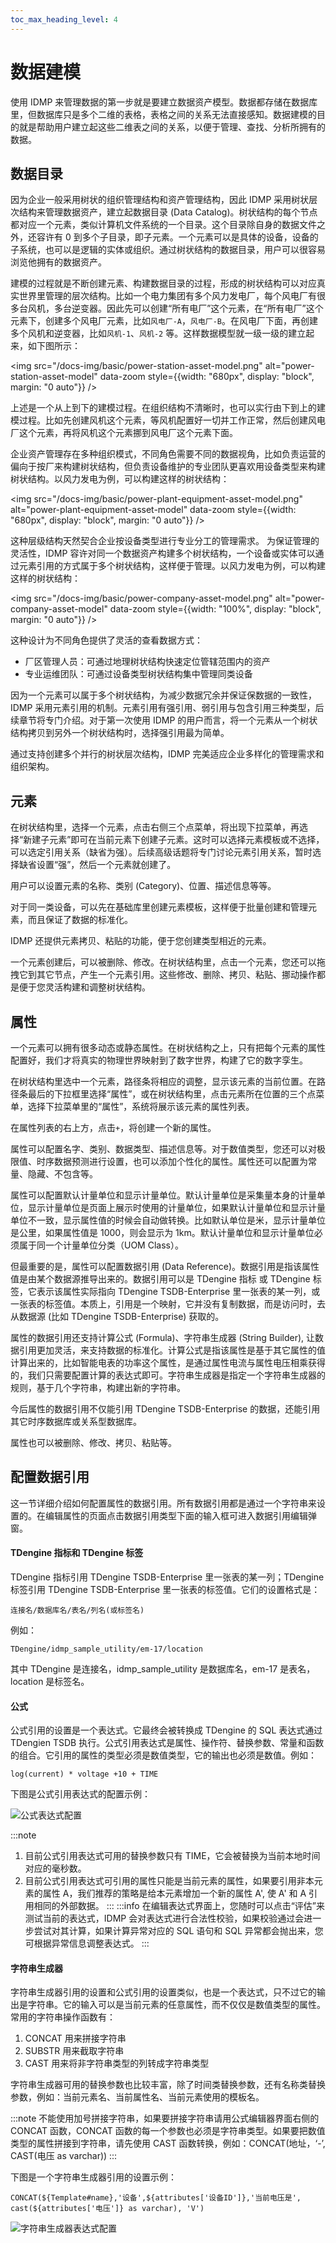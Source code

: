 ```yaml
---
toc_max_heading_level: 4
---
```


# 数据建模

使用 IDMP 来管理数据的第一步就是要建立数据资产模型。数据都存储在数据库里，但数据库只是多个二维的表格，表格之间的关系无法直接感知。数据建模的目的就是帮助用户建立起这些二维表之间的关系，以便于管理、查找、分析所拥有的数据。

## 数据目录

因为企业一般采用树状的组织管理结构和资产管理结构，因此 IDMP 采用树状层次结构来管理数据资产，建立起数据目录 (Data Catalog)。树状结构的每个节点都对应一个元素，类似计算机文件系统的一个目录。这个目录除自身的数据文件之外，还容许有 0 到多个子目录，即子元素。一个元素可以是具体的设备，设备的子系统，也可以是逻辑的实体或组织。通过树状结构的数据目录，用户可以很容易浏览他拥有的数据资产。

建模的过程就是不断创建元素、构建数据目录的过程，形成的树状结构可以对应真实世界里管理的层次结构。比如一个电力集团有多个风力发电厂，每个风电厂有很多台风机，多台逆变器。因此先可以创建“所有电厂”这个元素，在“所有电厂”这个元素下，创建多个风电厂元素，比如`风电厂-A`，`风电厂-B`。在风电厂下面，再创建多个风机和逆变器，比如`风机-1`、`风机-2` 等。这样数据模型就一级一级的建立起来，如下图所示：

<img
src="/docs-img/basic/power-station-asset-model.png"
alt="power-station-asset-model" data-zoom style={{width: "680px", display: "block", margin: "0 auto"}} />

上述是一个从上到下的建模过程。在组织结构不清晰时，也可以实行由下到上的建模过程。比如先创建风机这个元素，等风机配置好一切并工作正常，然后创建风电厂这个元素，再将风机这个元素挪到风电厂这个元素下面。

企业资产管理存在多种组织模式，不同角色需要不同的数据视角，比如负责运营的偏向于按厂来构建树状结构，但负责设备维护的专业团队更喜欢用设备类型来构建树状结构。以风力发电为例，可以构建这样的树状结构：

<img src="/docs-img/basic/power-plant-equipment-asset-model.png"
alt="power-plant-equipment-asset-model" data-zoom style={{width: "680px", display: "block", margin: "0 auto"}} />

这种层级结构天然契合企业按设备类型进行专业分工的管理需求。
为保证管理的灵活性，IDMP 容许对同一个数据资产构建多个树状结构，一个设备或实体可以通过元素引用的方式属于多个树状结构，这样便于管理。以风力发电为例，可以构建这样的树状结构：

<img src="/docs-img/basic/power-company-asset-model.png" alt="power-company-asset-model" data-zoom  style={{width: "100%", display: "block", margin: "0 auto"}} />

这种设计为不同角色提供了灵活的查看数据方式：

- 厂区管理人员：可通过地理树状结构快速定位管辖范围内的资产
- 专业运维团队：可通过设备类型树状结构集中管理同类设备

因为一个元素可以属于多个树状结构，为减少数据冗余并保证保数据的一致性，IDMP 采用元素引用的机制。元素引用有强引用、弱引用与包含引用三种类型，后续章节将专门介绍。对于第一次使用 IDMP 的用户而言，将一个元素从一个树状结构拷贝到另外一个树状结构时，选择强引用最为简单。

通过支持创建多个并行的树状层次结构，IDMP 完美适应企业多样化的管理需求和组织架构。

## 元素

在树状结构里，选择一个元素，点击右侧三个点菜单，将出现下拉菜单，再选择“新建子元素”即可在当前元素下创建子元素。这时可以选择元素模板或不选择，可以选定引用关系（缺省为强）。后续高级话题将专门讨论元素引用关系，暂时选择缺省设置“强”，然后一个元素就创建了。

用户可以设置元素的名称、类别 (Category)、位置、描述信息等等。

对于同一类设备，可以先在基础库里创建元素模板，这样便于批量创建和管理元素，而且保证了数据的标准化。

IDMP 还提供元素拷贝、粘贴的功能，便于您创建类型相近的元素。

一个元素创建后，可以被删除、修改。在树状结构里，点击一个元素，您还可以拖拽它到其它节点，产生一个元素引用。这些修改、删除、拷贝、粘贴、挪动操作都是便于您灵活构建和调整树状结构。

## 属性

一个元素可以拥有很多动态或静态属性。在树状结构之上，只有把每个元素的属性配置好，我们才将真实的物理世界映射到了数字世界，构建了它的数字孪生。

在树状结构里选中一个元素，路径条将相应的调整，显示该元素的当前位置。在路径条最后的下拉框里选择“属性”，或在树状结构里，点击元素所在位置的三个点菜单，选择下拉菜单里的“属性”，系统将展示该元素的属性列表。

在属性列表的右上方，点击`+`，将创建一个新的属性。

属性可以配置名字、类别、数据类型、描述信息等。对于数值类型，您还可以对极限值、时序数据预测进行设置，也可以添加个性化的属性。属性还可以配置为常量、隐藏、不包含等。

属性可以配置默认计量单位和显示计量单位。默认计量单位是采集量本身的计量单位，显示计量单位是页面上展示时使用的计量单位，如果默认计量单位和显示计量单位不一致，显示属性值的时候会自动做转换。比如默认单位是米，显示计量单位是公里，如果属性值是 1000，则会显示为 1km。默认计量单位和显示计量单位必须属于同一个计量单位分类（UOM Class）。

但最重要的是，属性可以配置数据引用 (Data Reference)。数据引用是指该属性值是由某个数据源推导出来的。数据引用可以是 TDengine 指标 或 TDengine 标签，它表示该属性实际指向 TDengine TSDB-Enterprise 里一张表的某一列，或一张表的标签值。本质上，引用是一个映射，它并没有复制数据，而是访问时，去从数据源 (比如 TDengine TSDB-Enterprise) 获取的。

属性的数据引用还支持计算公式 (Formula)、字符串生成器 (String Builder), 让数据引用更加灵活，来支持数据的标准化。计算公式是指该属性是基于其它属性的值计算出来的，比如智能电表的功率这个属性，是通过属性电流与属性电压相乘获得的，我们只需要配置计算的表达式即可。字符串生成器是指定一个字符串生成器的规则，基于几个字符串，构建出新的字符串。

今后属性的数据引用不仅能引用 TDengine TSDB-Enterprise 的数据，还能引用其它时序数据库或关系型数据库。

属性也可以被删除、修改、拷贝、粘贴等。

## 配置数据引用

这一节详细介绍如何配置属性的数据引用。所有数据引用都是通过一个字符串来设置的。在编辑属性的页面点击数据引用类型下面的输入框可进入数据引用编辑弹窗。

#### TDengine 指标和 TDengine 标签
TDengine 指标引用 TDengine TSDB-Enterprise 里一张表的某一列；TDengine 标签引用 TDengine TSDB-Enterprise 里一张表的标签值。它们的设置格式是：
```
连接名/数据库名/表名/列名(或标签名)
```
例如： 
```
TDengine/idmp_sample_utility/em-17/location
```
其中 TDengine 是连接名，idmp_sample_utility 是数据库名，em-17 是表名，location 是标签名。

#### 公式
公式引用的设置是一个表达式。它最终会被转换成 TDengine 的 SQL 表达式通过 TDengien TSDB 执行。公式引用表达式是属性、操作符、替换参数、常量和函数的组合。它引用的属性的类型必须是数值类型，它的输出也必须是数值。例如：
```
log(current) * voltage +10 + TIME
```
下图是公式引用表达式的配置示例：

![公式表达式配置](/docs-img/basic/formula-setting.png)

:::note
1. 目前公式引用表达式可用的替换参数只有 TIME，它会被替换为当前本地时间对应的毫秒数。
2. 目前公式引用表达式可引用的属性只能是当前元素的属性，如果要引用非本元素的属性 A，我们推荐的策略是给本元素增加一个新的属性 A', 使 A' 和 A 引用相同的外部数据。
:::
:::info
在编辑表达式界面上，您随时可以点击“评估”来测试当前的表达式，IDMP 会对表达式进行合法性校验，如果校验通过会进一步尝试对其计算，如果计算异常对应的 SQL 语句和 SQL 异常都会抛出来，您可根据异常信息调整表达式。
:::

#### 字符串生成器
字符串生成器引用的设置和公式引用的设置类似，也是一个表达式，只不过它的输出是字符串。它的输入可以是当前元素的任意属性，而不仅仅是数值类型的属性。常用的字符串操作函数有：
1. CONCAT 用来拼接字符串
2. SUBSTR 用来截取字符串
3. CAST 用来将非字符串类型的列转成字符串类型

字符串生成器可用的替换参数也比较丰富，除了时间类替换参数，还有名称类替换参数，例如：当前元素名、当前属性名、当前元素使用的模板名。

:::note
不能使用加号拼接字符串，如果要拼接字符串请用公式编辑器界面右侧的 CONCAT 函数，CONCAT 函数的每一个参数也必须是字符串类型。如果要把数值类型的属性拼接到字符串，请先使用 CAST 函数转换，例如：CONCAT(地址，‘-’, CAST(电压 as varchar))
:::

下图是一个字符串生成器引用的设置示例：
```
CONCAT(${Template#name},'设备',${attributes['设备ID']},'当前电压是', cast(${attributes['电压']} as varchar), 'V')
```
![字符串生成器表达式配置](/docs-img/basic/string-builder.png)